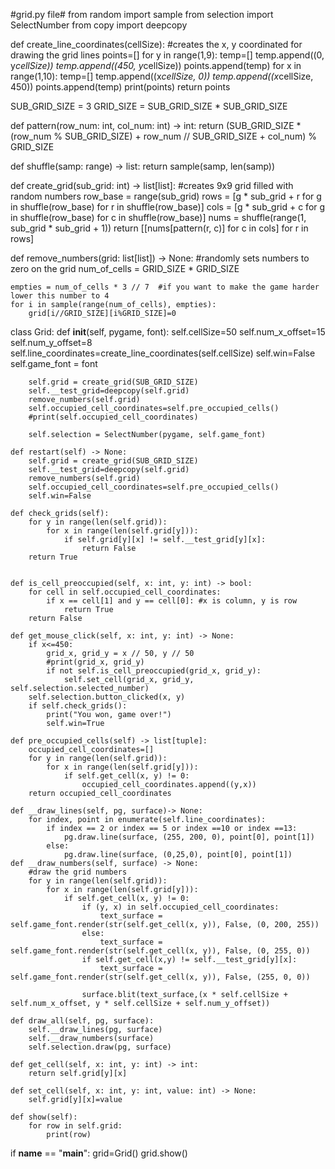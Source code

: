 #grid.py file#
from random import sample
from selection import SelectNumber
from copy import deepcopy

def create_line_coordinates(cellSize):
    #creates the x, y coordinated for drawing the grid lines
    points=[]
    for y in range(1,9):
        temp=[]
        temp.append((0, y*cellSize))
        temp.append((450, y*cellSize))
        points.append(temp)
    for x in range(1,10):
        temp=[]
        temp.append((x*cellSize, 0))
        temp.append((x*cellSize, 450))
        points.append(temp)
    print(points)
    return points

SUB_GRID_SIZE = 3
GRID_SIZE = SUB_GRID_SIZE * SUB_GRID_SIZE

def pattern(row_num: int, col_num: int) -> int:
    return (SUB_GRID_SIZE * (row_num % SUB_GRID_SIZE) + row_num // SUB_GRID_SIZE + col_num) % GRID_SIZE

def shuffle(samp: range) -> list:
    return sample(samp, len(samp))

def create_grid(sub_grid: int) -> list[list]:
    #creates 9x9 grid filled with random numbers
    row_base = range(sub_grid)
    rows = [g * sub_grid + r for g in shuffle(row_base) for r in shuffle(row_base)]
    cols = [g * sub_grid + c for g in shuffle(row_base) for c in shuffle(row_base)]
    nums = shuffle(range(1, sub_grid * sub_grid + 1))
    return [[nums[pattern(r, c)] for c in cols] for r in rows]

def remove_numbers(grid: list[list]) -> None:
    #randomly sets numbers to zero on the grid
    num_of_cells = GRID_SIZE * GRID_SIZE
    
    empties = num_of_cells * 3 // 7  #if you want to make the game harder lower this number to 4
    for i in sample(range(num_of_cells), empties):
        grid[i//GRID_SIZE][i%GRID_SIZE]=0

class Grid:
    def __init__(self, pygame, font):
        self.cellSize=50
        self.num_x_offset=15
        self.num_y_offset=8
        self.line_coordinates=create_line_coordinates(self.cellSize)
        self.win=False
        self.game_font = font

        self.grid = create_grid(SUB_GRID_SIZE)
        self.__test_grid=deepcopy(self.grid)       
        remove_numbers(self.grid)
        self.occupied_cell_coordinates=self.pre_occupied_cells()
        #print(self.occupied_cell_coordinates)

        self.selection = SelectNumber(pygame, self.game_font)

    def restart(self) -> None:
        self.grid = create_grid(SUB_GRID_SIZE)
        self.__test_grid=deepcopy(self.grid)
        remove_numbers(self.grid)
        self.occupied_cell_coordinates=self.pre_occupied_cells()
        self.win=False

    def check_grids(self):
        for y in range(len(self.grid)):
            for x in range(len(self.grid[y])):
                if self.grid[y][x] != self.__test_grid[y][x]:
                    return False
        return True
                

    def is_cell_preoccupied(self, x: int, y: int) -> bool:
        for cell in self.occupied_cell_coordinates:
            if x == cell[1] and y == cell[0]: #x is column, y is row
                return True
        return False

    def get_mouse_click(self, x: int, y: int) -> None:
        if x<=450:
            grid_x, grid_y = x // 50, y // 50
            #print(grid_x, grid_y)
            if not self.is_cell_preoccupied(grid_x, grid_y):
                self.set_cell(grid_x, grid_y, self.selection.selected_number)
        self.selection.button_clicked(x, y)
        if self.check_grids():
            print("You won, game over!")
            self.win=True

    def pre_occupied_cells(self) -> list[tuple]:
        occupied_cell_coordinates=[]
        for y in range(len(self.grid)):
            for x in range(len(self.grid[y])):
                if self.get_cell(x, y) != 0:
                    occupied_cell_coordinates.append((y,x))
        return occupied_cell_coordinates

    def __draw_lines(self, pg, surface)-> None:
        for index, point in enumerate(self.line_coordinates):
            if index == 2 or index == 5 or index ==10 or index ==13:
                pg.draw.line(surface, (255, 200, 0), point[0], point[1])
            else:
                pg.draw.line(surface, (0,25,0), point[0], point[1])
    def __draw_numbers(self, surface) -> None:
        #draw the grid numbers
        for y in range(len(self.grid)):
            for x in range(len(self.grid[y])):
                if self.get_cell(x, y) != 0:
                    if (y, x) in self.occupied_cell_coordinates:
                        text_surface = self.game_font.render(str(self.get_cell(x, y)), False, (0, 200, 255))
                    else:
                        text_surface = self.game_font.render(str(self.get_cell(x, y)), False, (0, 255, 0))
                    if self.get_cell(x,y) != self.__test_grid[y][x]:
                        text_surface = self.game_font.render(str(self.get_cell(x, y)), False, (255, 0, 0))
                        
                    surface.blit(text_surface,(x * self.cellSize + self.num_x_offset, y * self.cellSize + self.num_y_offset))

    def draw_all(self, pg, surface):
        self.__draw_lines(pg, surface)
        self.__draw_numbers(surface)
        self.selection.draw(pg, surface)

    def get_cell(self, x: int, y: int) -> int:
        return self.grid[y][x]

    def set_cell(self, x: int, y: int, value: int) -> None:
        self.grid[y][x]=value

    def show(self):
        for row in self.grid:
            print(row)

if __name__ == "__main__":
    grid=Grid()
    grid.show()
